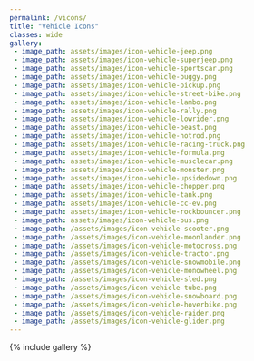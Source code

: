 ```yaml
---  
permalink: /vicons/  
title: "Vehicle Icons"  
classes: wide  
gallery:  
 - image_path: assets/images/icon-vehicle-jeep.png
 - image_path: assets/images/icon-vehicle-superjeep.png
 - image_path: assets/images/icon-vehicle-sportscar.png 
 - image_path: assets/images/icon-vehicle-buggy.png
 - image_path: assets/images/icon-vehicle-pickup.png
 - image_path: assets/images/icon-vehicle-street-bike.png
 - image_path: assets/images/icon-vehicle-lambo.png
 - image_path: assets/images/icon-vehicle-rally.png
 - image_path: assets/images/icon-vehicle-lowrider.png
 - image_path: assets/images/icon-vehicle-beast.png
 - image_path: assets/images/icon-vehicle-hotrod.png
 - image_path: assets/images/icon-vehicle-racing-truck.png
 - image_path: assets/images/icon-vehicle-formula.png
 - image_path: assets/images/icon-vehicle-musclecar.png
 - image_path: assets/images/icon-vehicle-monster.png
 - image_path: assets/images/icon-vehicle-upsidedown.png
 - image_path: assets/images/icon-vehicle-chopper.png
 - image_path: assets/images/icon-vehicle-tank.png
 - image_path: assets/images/icon-vehicle-cc-ev.png
 - image_path: assets/images/icon-vehicle-rockbouncer.png
 - image_path: assets/images/icon-vehicle-bus.png
 - image_path: /assets/images/icon-vehicle-scooter.png
 - image_path: /assets/images/icon-vehicle-moonlander.png
 - image_path: /assets/images/icon-vehicle-motocross.png 
 - image_path: /assets/images/icon-vehicle-tractor.png
 - image_path: /assets/images/icon-vehicle-snowmobile.png
 - image_path: /assets/images/icon-vehicle-monowheel.png
 - image_path: /assets/images/icon-vehicle-sled.png
 - image_path: /assets/images/icon-vehicle-tube.png
 - image_path: /assets/images/icon-vehicle-snowboard.png
 - image_path: /assets/images/icon-vehicle-hoverbike.png
 - image_path: /assets/images/icon-vehicle-raider.png
 - image_path: /assets/images/icon-vehicle-glider.png
---  
```



{% include gallery %}

